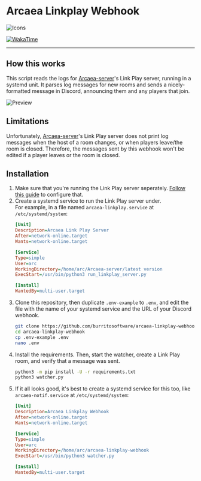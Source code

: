 # Arcaea Linkplay Webhook
![Icons](https://skillicons.dev/icons?i=py,linux,discord)

[![WakaTime](https://wakatime.com/badge/github/burritosoftware/arcaea-linkplay-webhook.svg)](https://wakatime.com/badge/github/burritosoftware/arcaea-linkplay-webhook)

---

## How this works
This script reads the logs for [Arcaea-server](https://github.com/Lost-MSth/Arcaea-server)'s Link Play server, running in a systemd unit.
It parses log messages for new rooms and sends a nicely-formatted message in Discord, announcing them and any players that join.

![Preview](https://taidums.are-really.cool/5zReRDx.png)

## Limitations
Unfortunately, [Arcaea-server](https://github.com/Lost-MSth/Arcaea-server)'s Link Play server does not print log messages when the host of a room changes, or when players leave/the room is closed. Therefore, the messages sent by this webhook won't be edited if a player leaves or the room is closed.

## Installation
1. Make sure that you're running the Link Play server seperately. [Follow this guide](https://github.com/Lost-MSth/Arcaea-server/wiki/Instruction-for-use#run-a-stand-alone-link-play-server) to configure that.
2. Create a systemd service to run the Link Play server under.  
   For example, in a file named `arcaea-linkplay.service` at `/etc/systemd/system`:
   ```ini
   [Unit]
   Description=Arcaea Link Play Server
   After=network-online.target
   Wants=network-online.target

   [Service]
   Type=simple
   User=arc
   WorkingDirectory=/home/arc/Arcaea-server/latest version
   ExecStart=/usr/bin/python3 run_linkplay_server.py

   [Install]
   WantedBy=multi-user.target
   ```
3. Clone this repository, then duplicate `.env-example` to `.env`, and edit the file with the name of your systemd service and the URL of your Discord webhook.
   ```bash
   git clone https://github.com/burritosoftware/arcaea-linkplay-webhook.git
   cd arcaea-linkplay-webhook
   cp .env-example .env
   nano .env
   ```
4. Install the requirements. Then, start the watcher, create a Link Play room, and verify that a message was sent.
   ```bash
   python3 -m pip install -U -r requirements.txt
   python3 watcher.py
   ```
5. If it all looks good, it's best to create a systemd service for this too, like `arcaea-notif.service` at `/etc/systemd/system`:
   ```ini
   [Unit]
   Description=Arcaea Linkplay Webhook
   After=network-online.target
   Wants=network-online.target

   [Service]
   Type=simple
   User=arc
   WorkingDirectory=/home/arc/arcaea-linkplay-webhook
   ExecStart=/usr/bin/python3 watcher.py

   [Install]
   WantedBy=multi-user.target
   ```
